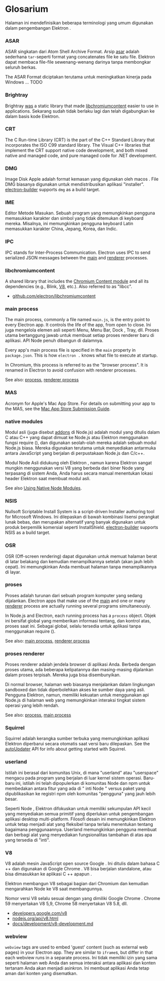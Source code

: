 # Glosarium

Halaman ini mendefinisikan beberapa terminologi yang umum digunakan dalam pengembangan Elektron .

### ASAR

ASAR singkatan dari Atom Shell Archive Format. Arsip [asar](https://github.com/electron/asar) adalah sederhana `tar`-seperti format yang concatenates file ke satu file. Elektron dapat membaca file-file sewenang-wenang darinya tanpa membongkar seluruh berkas.

The ASAR Format diciptakan terutama untuk meningkatkan kinerja pada Windows ... TODO

### Brightray

Brightray [was](https://github.com/electron-archive/brightray) a static library that made [libchromiumcontent](#libchromiumcontent) easier to use in applications. Sekarang sudah tidak berlaku lagi dan telah digabungkan ke dalam basis kode Elektron.

### CRT

The C Run-time Library (CRT) is the part of the C++ Standard Library that incorporates the ISO C99 standard library. The Visual C++ libraries that implement the CRT support native code development, and both mixed native and managed code, and pure managed code for .NET development.

### DMG

Image Disk Apple adalah format kemasan yang digunakan oleh macos . File DMG biasanya digunakan untuk mendistribusikan aplikasi "installer". [electron-builder](https://github.com/electron-userland/electron-builder) supports `dmg` as a build target.

### IME

Editor Metode Masukan. Sebuah program yang memungkinkan pengguna memasukkan karakter dan simbol yang tidak ditemukan di keyboard mereka. Misalnya, ini memungkinkan pengguna keyboard Latin memasukkan karakter China, Jepang, Korea, dan Indic.

### IPC

IPC stands for Inter-Process Communication. Electron uses IPC to send serialized JSON messages between the [main](#main-process) and [renderer](#renderer-process) processes.

### libchromiumcontent

A shared library that includes the [Chromium Content module](https://www.chromium.org/developers/content-module) and all its dependencies (e.g., Blink, [V8](#v8), etc.). Also referred to as "libcc".

- [github.com/electron/libchromiumcontent](https://github.com/electron/libchromiumcontent)

### main process

The main process, commonly a file named `main.js`, is the entry point to every Electron app. It controls the life of the app, from open to close. Ini juga mengelola elemen asli seperti Menu, Menu Bar, Dock , Tray, dll. Proses utama bertanggung jawab untuk membuat setiap proses renderer baru di aplikasi. API Node penuh dibangun di dalamnya.

Every app's main process file is specified in the `main` property in `package.json`. This is how `electron .` knows what file to execute at startup.

In Chromium, this process is referred to as the "browser process". It is renamed in Electron to avoid confusion with renderer processes.

See also: [process](#process), [renderer process](#renderer-process)

### MAS

Acronym for Apple's Mac App Store. For details on submitting your app to the MAS, see the [Mac App Store Submission Guide](tutorial/mac-app-store-submission-guide.md).

### native modules

Modul asli (juga disebut [addons](https://nodejs.org/api/addons.html) di Node.js) adalah modul yang ditulis dalam C atau C++ yang dapat dimuat ke Node.js atau Elektron menggunakan fungsi require (), dan digunakan seolah-olah mereka adalah sebuah modul Node.js biasa. Mereka digunakan terutama untuk menyediakan antarmuka antara JavaScript yang berjalan di perpustakaan Node.js dan C/c++.

Modul Node Asli didukung oleh Elektron , namun karena Elektron sangat mungkin menggunakan versi V8 yang berbeda dari biner Node yang terpasang di sistem Anda, Anda harus secara manual menentukan lokasi header Elektron saat membuat modul asli.

See also [Using Native Node Modules](tutorial/using-native-node-modules.md).

### NSIS

Nullsoft Scriptable Install System is a script-driven Installer authoring tool for Microsoft Windows. Ini dilepaskan di bawah kombinasi lisensi perangkat lunak bebas, dan merupakan alternatif yang banyak digunakan untuk produk berpemilik komersial seperti InstallShield. [electron-builder](https://github.com/electron-userland/electron-builder) supports NSIS as a build target.

### OSR

OSR (Off-screen rendering) dapat digunakan untuk memuat halaman berat di latar belakang dan kemudian menampilkannya setelah (akan jauh lebih cepat). Ini memungkinkan Anda membuat halaman tanpa menampilkannya di layar.

### proses

Proses adalah turunan dari sebuah program komputer yang sedang dijalankan. Electron apps that make use of the [main](#main-process) and one or many [renderer](#renderer-process) process are actually running several programs simultaneously.

In Node.js and Electron, each running process has a `process` object. Objek ini bersifat global yang memberikan informasi tentang, dan kontrol atas, proses saat ini. Sebagai global, selalu tersedia untuk aplikasi tanpa menggunakan require ().

See also: [main process](#main-process), [renderer process](#renderer-process)

### proses renderer

Proses renderer adalah jendela browser di aplikasi Anda. Berbeda dengan proses utama, ada beberapa kelipatannya dan masing-masing dijalankan dalam proses terpisah. Mereka juga bisa disembunyikan.

Di normal browser, halaman web biasanya menjalankan dalam lingkungan sandboxed dan tidak diperbolehkan akses ke sumber daya yang asli. Pengguna Elektron, namun, memiliki kekuatan untuk menggunakan api Node.js di halaman web yang memungkinkan interaksi tingkat sistem operasi yang lebih rendah.

See also: [process](#process), [main process](#main-process)

### Squirrel

Squirrel adalah kerangka sumber terbuka yang memungkinkan aplikasi Elektron diperbarui secara otomatis saat versi baru dilepaskan. See the [autoUpdater](api/auto-updater.md) API for info about getting started with Squirrel.

### userland

Istilah ini berasal dari komunitas Unix, di mana "userland" atau "userspace" mengacu pada program yang berjalan di luar kernel sistem operasi. Baru-baru ini, istilah ini telah dipopulerkan di komunitas Node dan npm untuk membedakan antara fitur yang ada di " inti Node " versus paket yang dipublikasikan ke registri npm oleh komunitas "pengguna" yang jauh lebih besar.

Seperti Node , Elektron difokuskan untuk memiliki sekumpulan API kecil yang menyediakan semua primitif yang diperlukan untuk pengembangan aplikasi desktop multi-platform. Filosofi desain ini memungkinkan Elektron untuk tetap menjadi alat yang fleksibel tanpa terlalu menentukan tentang bagaimana penggunaannya. Userland memungkinkan pengguna membuat dan berbagi alat yang menyediakan fungsionalitas tambahan di atas apa yang tersedia di "inti".

### V8

V8 adalah mesin JavaScript open source Google . Ini ditulis dalam bahasa C ++ dan digunakan di Google Chrome . V8 bisa berjalan standalone, atau bisa dimasukkan ke aplikasi C ++ apapun .

Elektron membangun V8 sebagai bagian dari Chromium dan kemudian mengarahkan Node ke V8 saat membangunnya.

Nomor versi V8 selalu sesuai dengan yang dimiliki Google Chrome . Chrome 59 menyertakan V8 5,9, Chrome 58 menyertakan V8 5.8, dll.

- [developers.google.com/v8](https://developers.google.com/v8)
- [nodejs.org/api/v8.html](https://nodejs.org/api/v8.html)
- [docs/development/v8-development.md](development/v8-development.md)

### webview

`webview` tags are used to embed 'guest' content (such as external web pages) in your Electron app. They are similar to `iframe`s, but differ in that each webview runs in a separate process. Ini tidak memiliki izin yang sama seperti halaman web Anda dan semua interaksi antara aplikasi dan konten tertanam Anda akan menjadi asinkron. Ini membuat aplikasi Anda tetap aman dari konten yang disematkan.